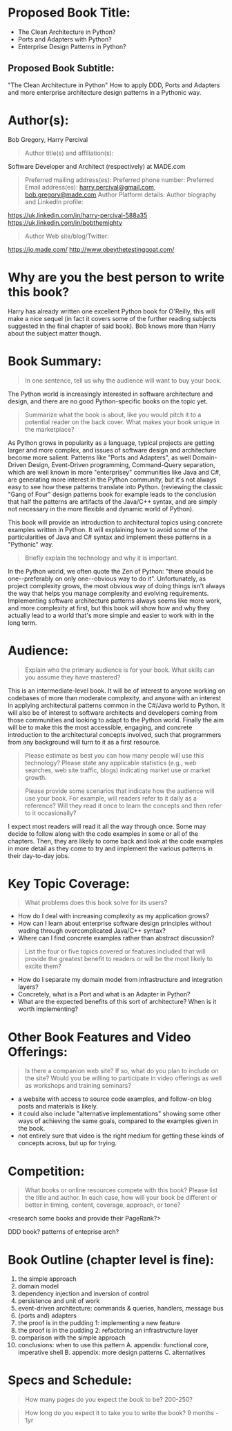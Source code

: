 # Proposed Book Title:

* The Clean Architecture in Python?
* Ports and Adapters with Python?
* Enterprise Design Patterns in Python?

## Proposed Book Subtitle: 

"The Clean Architecture in Python"
How to apply DDD, Ports and Adapters and more enterprise architecture design patterns in a Pythonic way.


# Author(s): 

Bob Gregory, Harry Percival

> Author title(s) and affiliation(s):

Software Developer and Architect (respectively) at MADE.com

> Preferred mailing address(es): 
> Preferred phone number: 
> Preferred Email address(es):
harry.percival@gmail.com, bob.gregory@made.com
> Author Platform details:
> Author biography and LinkedIn profile: 

https://uk.linkedin.com/in/harry-percival-588a35
https://uk.linkedin.com/in/bobthemighty

> Author Web site/blog/Twitter: 

https://io.made.com/
http://www.obeythetestinggoat.com/


# Why are you the best person to write this book?

Harry has already written one excellent Python book for O'Reilly,  this will make a nice sequel (in fact it covers some of the further reading subjects suggested in the final chapter of said book).
Bob knows more than Harry about the subject matter though.


# Book Summary:

> In one sentence, tell us why the audience will want to buy your book.

The Python world is increasingly interested in software architecture and design, and there are no good Python-specific books on the topic yet.


> Summarize what the book is about, like you would pitch it to a potential reader on the back cover.  What makes your book unique in the marketplace?

As Python grows in popularity as a language, typical projects are getting larger and more complex, and issues of software design and architecture become more salient.  Patterns like "Ports and Adapters", as well Domain-Driven Design, Event-Driven programming, Command-Query separation, which are well known in more "enterprisey" communities like Java and C#, are generating more interest in the Python community, but it's not always easy to see how these patterns translate into Python.  (reviewing the classic "Gang of Four" design patterns book for example leads to the conclusion that half the patterns are artifacts of the Java/C++ syntax, and are simply not necessary in the more flexible and dynamic world of Python).

This book will provide an introduction to architectural topics using concrete examples written in Python. It will explaining how to avoid some of the particularities of Java and C# syntax and implement these patterns in a "Pythonic" way.


> Briefly explain the technology and why it is important.

In the Python world, we often quote the Zen of Python:  "there should be one--preferably on only one--obvious way to do it".  Unfortunately, as project complexity grows, the most obvious way of doing things isn't always the way that helps you manage complexity and evolving requirements.  Implementing software architecture patterns always seems like more work, and more complexity at first, but this book will show how and why they actually lead to a world that's more simple and easier to work with in the long term.



# Audience:

> Explain who the primary audience is for your book. What skills can you assume they have mastered?

This is an intermediate-level book.  It will be of interest to anyone working on codebases of more than moderate complexity, and anyone with an interest in applying architectural patterns common in the C#/Java world to Python.  It will also be of interest to software architects and developers coming from those communities and looking to adapt to the Python world.  Finally the aim will be to make this the most accessible, engaging, and concrete introduction to the architectural concepts involved, such that programmers from any background will turn to it as a first resource.

> Please estimate as best you can how many people will use this technology? Please state any applicable statistics (e.g., web searches, web site traffic, blogs) indicating market use or market growth.


> Please provide some scenarios that indicate how the audience will use your book. For example, will readers refer to it daily as a reference? Will they read it once to learn the concepts and then refer to it occasionally?

I expect most readers will read it all the way through once.  Some may decide to follow along with the code examples in some or all of the chapters.  Then, they are likely to come back and look at the code examples in more detail as they come to try and implement the various patterns in their day-to-day jobs.


# Key Topic Coverage:

> What problems does this book solve for its users?

- How do I deal with increasing complexity as my application grows?
- How can I learn about enterprise software design principles without wading through overcomplicated Java/C++ syntax?
- Where can I find concrete examples rather than abstract discussion?

> List the four or five topics covered or features included that will provide the greatest benefit to readers or will be the most likely to excite them? 

- How do I separate my domain model from infrastructure and integration layers?
- Concretely, what is a Port and what is an Adapter in Python?
- What are the expected benefits of this sort of architecture?  When is it worth implementing?


# Other Book Features and Video Offerings:

> Is there a companion web site? If so, what do you plan to include on the site? Would you be willing to participate in video offerings as well as workshops and training seminars?

- a website with access to source code examples, and follow-on blog posts and materials is likely.
- it could also include "alternative implementations" showing some other ways of achieving the same goals, compared to the examples given in the book.
- not entirely sure that video is the right medium for getting these kinds of concepts across, but up for trying.



# Competition:

> What books or online resources compete with this book? Please list the title and author. In each case, how will your book be different or better in timing, content, coverage, approach, or tone?

<research some books and provide their PageRank?>

DDD book?
patterns of enteprise arch?



# Book Outline (chapter level is fine):

1. the simple approach
2. domain model
3. dependency injection and inversion of control
4. persistence and unit of work
5. event-driven architecture: commands & queries, handlers, message bus
6. (ports and) adapters
7. the proof is in the pudding 1: implementing a new feature
8. the proof is in the pudding 2: refactoring an infrastructure layer
9. comparison with the simple approach
10. conclusions: when to use this pattern
A. appendix: functional core, imperative shell
B. appendix: more design patterns
C. alternatives




# Specs and Schedule:

> How many pages do you expect the book to be?
200-250?

> How long do you expect it to take you to write the book?
9 months - 1yr
